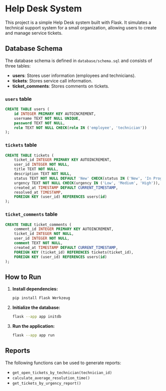 
# Help Desk System

This project is a simple Help Desk system built with Flask. It simulates a technical support system for a small organization, allowing users to create and manage service tickets.

## Database Schema

The database schema is defined in `database/schema.sql` and consists of three tables:

*   **users**: Stores user information (employees and technicians).
*   **tickets**: Stores service call information.
*   **ticket_comments**: Stores comments on tickets.

### `users` table

```sql
CREATE TABLE users (
    id INTEGER PRIMARY KEY AUTOINCREMENT,
    username TEXT NOT NULL UNIQUE,
    password TEXT NOT NULL,
    role TEXT NOT NULL CHECK(role IN ('employee', 'technician'))
);
```

### `tickets` table

```sql
CREATE TABLE tickets (
    ticket_id INTEGER PRIMARY KEY AUTOINCREMENT,
    user_id INTEGER NOT NULL,
    title TEXT NOT NULL,
    description TEXT NOT NULL,
    status TEXT NOT NULL DEFAULT 'New' CHECK(status IN ('New', 'In Progress', 'Resolved', 'Closed')),
    urgency TEXT NOT NULL CHECK(urgency IN ('Low', 'Medium', 'High')),
    created_at TIMESTAMP DEFAULT CURRENT_TIMESTAMP,
    resolved_at TIMESTAMP,
    FOREIGN KEY (user_id) REFERENCES users(id)
);
```

### `ticket_comments` table

```sql
CREATE TABLE ticket_comments (
    comment_id INTEGER PRIMARY KEY AUTOINCREMENT,
    ticket_id INTEGER NOT NULL,
    user_id INTEGER NOT NULL,
    comment TEXT NOT NULL,
    created_at TIMESTAMP DEFAULT CURRENT_TIMESTAMP,
    FOREIGN KEY (ticket_id) REFERENCES tickets(ticket_id),
    FOREIGN KEY (user_id) REFERENCES users(id)
);
```

## How to Run

1.  **Install dependencies:**

    ```bash
    pip install Flask Werkzeug
    ```

2.  **Initialize the database:**

    ```bash
    flask --app app initdb
    ```

3.  **Run the application:**

    ```bash
    flask --app app run
    ```

## Reports

The following functions can be used to generate reports:

*   `get_open_tickets_by_technician(technician_id)`
*   `calculate_average_resolution_time()`
*   `get_tickets_by_urgency_report()`
